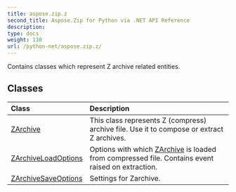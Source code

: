```yaml
---
title: aspose.zip.z
second_title: Aspose.Zip for Python via .NET API Reference
description: 
type: docs
weight: 110
url: /python-net/aspose.zip.z/
---
```



Contains classes which represent Z archive related entities.

## Classes
| Class | Description |
| :- | :- |
|[ZArchive](/zip/python-net/aspose.zip.z/zarchive/)|This class represents Z (compress) archive file. Use it to compose or extract Z archives.|
|[ZArchiveLoadOptions](/zip/python-net/aspose.zip.z/zarchiveloadoptions/)|Options with which [ZArchive](/zip/python-net/aspose.zip.z/zarchive/) is loaded from compressed file. Contains event raised on extraction.|
|[ZArchiveSaveOptions](/zip/python-net/aspose.zip.z/zarchivesaveoptions/)|Settings for Zarchive.|
